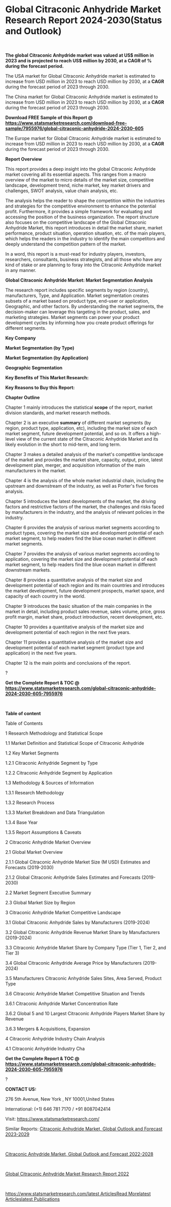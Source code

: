 <h1>Global Citraconic Anhydride Market Research Report 2024-2030(Status and Outlook)</h1><br/><p><strong>The global Citraconic Anhydride market was valued at US$ million in 2023 and is projected to reach US$ million by 2030, at a <strong>CAGR</strong> of % during the forecast period.</strong></p>
 
 
 
 <p>The USA market for Global Citraconic Anhydride market is estimated to increase from USD million in 2023 to reach USD million by 2030, at a <strong>CAGR</strong> during the forecast period of 2023 through 2030.</p>
 
 
 
 <p>The China market for Global Citraconic Anhydride market is estimated to increase from USD million in 2023 to reach USD million by 2030, at a <strong>CAGR</strong> during the forecast period of 2023 through 2030.</p>
 
 
 
 <p><strong>Download FREE Sample of this Report @ <a href="https://www.statsmarketresearch.com/download-free-sample/7955976/global-citraconic-anhydride-2024-2030-605">https://www.statsmarketresearch.com/download-free-sample/7955976/global-citraconic-anhydride-2024-2030-605</a></strong></p>
 
 
 
 <p>The Europe market for Global Citraconic Anhydride market is estimated to increase from USD million in 2023 to reach USD million by 2030, at a <strong>CAGR</strong> during the forecast period of 2023 through 2030.</p>
 
 
 
 <p><strong>Report Overview</strong></p>
 
 
 
 <p>This report provides a deep insight into the global Citraconic Anhydride market covering all its essential aspects. This ranges from a macro overview of the market to micro details of the market size, competitive landscape, development trend, niche market, key market drivers and challenges, SWOT analysis, value chain analysis, etc.</p>
 
 
 
 <p>The analysis helps the reader to shape the competition within the industries and strategies for the competitive environment to enhance the potential profit. Furthermore, it provides a simple framework for evaluating and accessing the position of the business organization. The report structure also focuses on the competitive landscape of the Global Citraconic Anhydride Market, this report introduces in detail the market share, market performance, product situation, operation situation, etc. of the main players, which helps the readers in the industry to identify the main competitors and deeply understand the competition pattern of the market.</p>
 
 
 
 <p>In a word, this report is a must-read for industry players, investors, researchers, consultants, business strategists, and all those who have any kind of stake or are planning to foray into the Citraconic Anhydride market in any manner.</p>
 
 
 
 <p><strong>Global Citraconic Anhydride Market: Market Segmentation Analysis</strong></p>
 
 
 
 <p>The research report includes specific segments by region (country), manufacturers, Type, and Application. Market segmentation creates subsets of a market based on product type, end-user or application, Geographic, and other factors. By understanding the market segments, the decision-maker can leverage this targeting in the product, sales, and marketing strategies. Market segments can power your product development cycles by informing how you create product offerings for different segments.</p>
 
 
 
 <p><strong>Key Company</strong></p>
 
 
 
 <p><strong>Market Segmentation (by Type)</strong></p>
 
 
 
 <p><strong>Market Segmentation (<strong>by Application</strong>)</strong></p>
 
 
 
 <p><strong>Geographic Segmentation</strong></p>
 
 
 
 <p><strong>Key Benefits of This Market Research:</strong></p>
 
 
 
 <p><strong>Key <strong>Reasons to Buy</strong> this Report:</strong></p>
 
 
 
 <p><strong>Chapter Outline</strong></p>
 
 
 
 <p>Chapter 1 mainly introduces the statistical <strong>scope</strong> of the report, market division standards, and market research methods.</p>
 
 
 
 <p>Chapter 2 is an executive <strong>summary</strong> of different market segments (by region, product type, application, etc), including the market size of each market segment, future development potential, and so on. It offers a high-level view of the current state of the Citraconic Anhydride Market and its likely evolution in the short to mid-term, and long term.</p>
 
 
 
 <p>Chapter 3 makes a detailed analysis of the market&#39;s competitive landscape of the market and provides the market share, capacity, output, price, latest development plan, merger, and acquisition information of the main manufacturers in the market.</p>
 
 
 
 <p>Chapter 4 is the analysis of the whole market industrial chain, including the upstream and downstream of the industry, as well as Porter&#39;s five forces analysis.</p>
 
 
 
 <p>Chapter 5 introduces the latest developments of the market, the driving factors and restrictive factors of the market, the challenges and risks faced by manufacturers in the industry, and the analysis of relevant policies in the industry.</p>
 
 
 
 <p>Chapter 6 provides the analysis of various market segments according to product types, covering the market size and development potential of each market segment, to help readers find the blue ocean market in different market segments.</p>
 
 
 
 <p>Chapter 7 provides the analysis of various market segments according to application, covering the market size and development potential of each market segment, to help readers find the blue ocean market in different downstream markets.</p>
 
 
 
 <p>Chapter 8 provides a quantitative analysis of the market size and development potential of each region and its main countries and introduces the market development, future development prospects, market space, and capacity of each country in the world.</p>
 
 
 
 <p>Chapter 9 introduces the basic situation of the main companies in the market in detail, including product sales revenue, sales volume, price, gross profit margin, market share, product introduction, recent development, etc.</p>
 
 
 
 <p>Chapter 10 provides a quantitative analysis of the market size and development potential of each region in the next five years.</p>
 
 
 
 <p>Chapter 11 provides a quantitative analysis of the market size and development potential of each market segment (product type and application) in the next five years.</p>
 
 
 
 <p>Chapter 12 is the main points and conclusions of the report.</p>
 
 
 
 <p>? </p>
 
 
 
 <div><b>Get the Complete Report & TOC @ <a href="https://www.statsmarketresearch.com/global-citraconic-anhydride-2024-2030-605-7955976">https://www.statsmarketresearch.com/global-citraconic-anhydride-2024-2030-605-7955976</a></b></div>
 
 
 
 <p><br />
 
 <b>Table of content</b></p>
 
 
 
 <p>Table of Contents<br />
 
 1 Research Methodology and Statistical Scope<br />
 
 1.1 Market Definition and Statistical Scope of Citraconic Anhydride<br />
 
 1.2 Key Market Segments<br />
 
 1.2.1 Citraconic Anhydride Segment by Type<br />
 
 1.2.2 Citraconic Anhydride Segment by Application<br />
 
 1.3 Methodology & Sources of Information<br />
 
 1.3.1 Research Methodology<br />
 
 1.3.2 Research Process<br />
 
 1.3.3 Market Breakdown and Data Triangulation<br />
 
 1.3.4 Base Year<br />
 
 1.3.5 Report Assumptions & Caveats<br />
 
 2 Citraconic Anhydride Market Overview<br />
 
 2.1 Global Market Overview<br />
 
 2.1.1 Global Citraconic Anhydride Market Size (M USD) Estimates and Forecasts (2019-2030)<br />
 
 2.1.2 Global Citraconic Anhydride Sales Estimates and Forecasts (2019-2030)<br />
 
 2.2 Market Segment Executive Summary<br />
 
 2.3 Global Market Size by Region<br />
 
 3 Citraconic Anhydride Market Competitive Landscape<br />
 
 3.1 Global Citraconic Anhydride Sales by Manufacturers (2019-2024)<br />
 
 3.2 Global Citraconic Anhydride Revenue Market Share by Manufacturers (2019-2024)<br />
 
 3.3 Citraconic Anhydride Market Share by Company Type (Tier 1, Tier 2, and Tier 3)<br />
 
 3.4 Global Citraconic Anhydride Average Price by Manufacturers (2019-2024)<br />
 
 3.5 Manufacturers Citraconic Anhydride Sales Sites, Area Served, Product Type<br />
 
 3.6 Citraconic Anhydride Market Competitive Situation and Trends<br />
 
 3.6.1 Citraconic Anhydride Market Concentration Rate<br />
 
 3.6.2 Global 5 and 10 Largest Citraconic Anhydride Players Market Share by Revenue<br />
 
 3.6.3 Mergers & Acquisitions, Expansion<br />
 
 4 Citraconic Anhydride Industry Chain Analysis<br />
 
 4.1 Citraconic Anhydride Industry Cha</p>
 
 
 
 <div><b>Get the Complete Report & TOC @ <a href="https://www.statsmarketresearch.com/global-citraconic-anhydride-2024-2030-605-7955976">https://www.statsmarketresearch.com/global-citraconic-anhydride-2024-2030-605-7955976</a></b></div>
 
 
 
 <p>? </p>
 
 
 
 <p><b>CONTACT US:</b><br />
 
 276 5th Avenue, New York , NY 10001,United States<br />
 
 International: (+1) 646 781 7170 / +91 8087042414<br />
 
 Visit: <a href="https://www.statsmarketresearch.com/">https://www.statsmarketresearch.com/</a><br />
 
 Similar Reports: <a href="https://www.statsmarketresearch.com/global-citraconic-anhydride-2024-2030-605-7955976">Citraconic Anhydride Market, Global Outlook and Forecast 2023-2029</a><br />
 
 <br />
 
 <a href="https://www.statsmarketresearch.com/global-citraconic-anhydride-2024-2030-605-7955976">Citraconic Anhydride Market, Global Outlook and Forecast 2022-2028</a><br />
 
 <br />
 
 <a href="https://www.statsmarketresearch.com/global-citraconic-anhydride-2024-2030-605-7955976">Global Citraconic Anhydride Market Research Report 2022</a><br />
 
 <br />
 
 <a href="https://gyeongbokgung.com">https://www.statsmarketresearch.com/</a><a href="https://hallyeomaritime.com">latest Articles</a><a href="https://jingwansa.com">Read More</a><a href="https://nguoiviet.jp/">latest Articles</a><a href="https://www.intelmarketresearch.com/">latest Publications</a></p>
